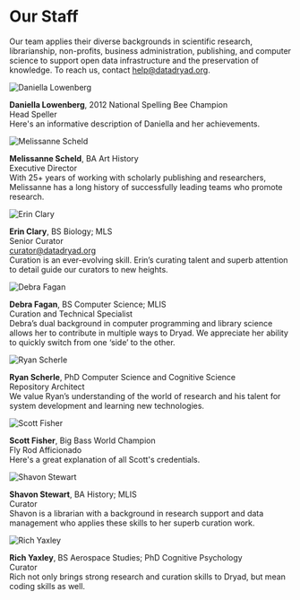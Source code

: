 <h1>Our Staff</h1>

<p>Our team applies their diverse backgrounds in scientific research, librarianship, non-profits, business administration, publishing, and computer science to support open data infrastructure and the preservation of knowledge. To reach us, contact <a href=mailto:help@datadryad.org>help@datadryad.org</a>.</p>

<div class="bio">
  <img src="/images/daniella.jpg" alt="Daniella Lowenberg" title="Daniella Lowenberg">
  <p><strong>Daniella Lowenberg</strong>, 2012 National Spelling Bee Champion<br>Head Speller<br>Here's an informative description of Daniella and her achievements.</p>
</div>

<div class="bio">
  <img src="/images/scheld.jpg" alt="Melissanne Scheld" title="Melissanne Scheld">
  <p><strong>Melissanne Scheld</strong>, BA Art History<br>Executive Director<br>With 25+ years of working with scholarly publishing and researchers, Melissanne has a long history of successfully leading teams who promote research.</p>
</div>

<div class="bio">
  <img src="/images/eclary.jpg" alt="Erin Clary" title="Erin Clary">
  <p><strong>Erin Clary</strong>, BS Biology; MLS<br>Senior Curator<br><a href="mailto:curator@datadryad.org">curator@datadryad.org</a><br>Curation is an ever-evolving skill. Erin’s curating talent and superb attention to detail guide our curators to new heights.</p>
</div>

<div class="bio">
  <img src="/images/dfagan.jpg" alt="Debra Fagan" title="Debra Fagan">
  <p><strong>Debra Fagan</strong>, BS Computer Science; MLIS<br>Curation and Technical Specialist<br>Debra’s dual background in computer programming and library science allows her to contribute in multiple ways to Dryad. We appreciate her ability to quickly switch from one ‘side’ to the other.</p>
</div>

<div class="bio">
  <img src="/images/rscherle.jpg" alt="Ryan Scherle" title="Ryan Scherle">
  <p><strong>Ryan Scherle</strong>, PhD Computer Science and Cognitive Science<br>Repository Architect<br>We value Ryan’s understanding of the world of research and his talent for system development and learning new technologies.</p>
</div>

<div class="bio">
  <img src="/images/scott.jpg" alt="Scott Fisher" title="Scott Fisher">
  <p><strong>Scott Fisher</strong>, Big Bass World Champion<br>Fly Rod Afficionado<br>Here's a great explanation of all Scott's credentials.</p>
</div>

<div class="bio">
  <img src="/images/sstewart.jpg" alt="Shavon Stewart" title="Shavon Stewart">
  <p><strong>Shavon Stewart</strong>, BA History; MLIS<br>Curator<br>Shavon is a librarian with a background in research support and data management who applies these skills to her superb curation work.</p>
</div>

<div class="bio">
  <img src="/images/ryaxley.jpg" alt="Rich Yaxley" title="Rich Yaxley">
  <p><strong>Rich Yaxley</strong>, BS Aerospace Studies; PhD Cognitive Psychology<br>Curator<br>Rich not only brings strong research and curation skills to Dryad, but mean coding skills as well.</p>
</div>